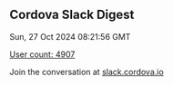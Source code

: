 ## Cordova Slack Digest
Sun, 27 Oct 2024 08:21:56 GMT

[User count: 4907](https://cordova.slack.com/)


Join the conversation at [slack.cordova.io](http://slack.cordova.io/)
